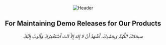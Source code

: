 <div align=center><img src="https://user-images.githubusercontent.com/69919389/133173414-2f660427-897e-443b-84e1-46809d1c9aca.png" alt="Header"></div>
<h2 align=center>For Maintaining Demo Releases for Our Products</h2>

<h6 align="center">سبحَانَكَ اللَّهُمَّ وَبِحَمْدِكَ، أَشْهَدُ أَنْ لا إِلهَ إِلأَ انْتَ أَسْتَغْفِرُكَ وَأَتْوبُ إِلَيْكَ</h6>
